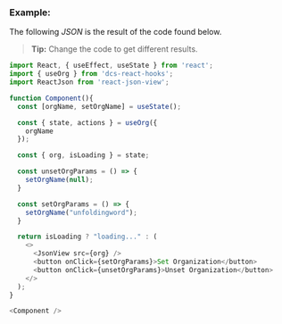 ### Example:

The following *JSON* is the result of the code found below.

> **Tip:** Change the code to get different results.

```js
import React, { useEffect, useState } from 'react';
import { useOrg } from 'dcs-react-hooks';
import ReactJson from 'react-json-view';

function Component(){
  const [orgName, setOrgName] = useState();

  const { state, actions } = useOrg({
    orgName
  });

  const { org, isLoading } = state;

  const unsetOrgParams = () => {
    setOrgName(null);
  }

  const setOrgParams = () => {
    setOrgName("unfoldingword");
  }

  return isLoading ? "loading..." : (
    <>
      <JsonView src={org} />
      <button onClick={setOrgParams}>Set Organization</button>
      <button onClick={unsetOrgParams}>Unset Organization</button>
    </>
  );
}

<Component />
```

